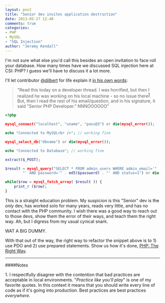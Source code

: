 ```yaml
---
layout: post
title: "Senior dev invites application destruction"
date: 2013-05-27 12:48
comments: true
categories: 
- PHP
- MySQL
- "SQL Injection"
author: "Jeremy Kendall"
---
```


I'm not sure what else you'd call this besides an open invitation to face roll your 
database. How many times have we discussed SQL injection here at CSI: PHP? I guess we'll have to discuss it a lot more.

I'll let contributor [@dilbert](https://twitter.com/dilbert4life) for life 
explain it [in his own words](https://gist.github.com/dongilbert/4327713):

> "Read this today on a developer thread. I was horrified, but then I realized 
> he was working on his local machine - so no issue there<sup id="fnref:1">[1](#fn:1)</sup>. But, then I read the 
> rest of his email/question, and in his signature, it said "Senior PHP Developer." 
> NNNOOOOOO"

```php
<?php

mysql_connect("localhost", "uname", "pass@3") or die(mysql_error());

echo "Connected to MySQL<br />"; // working fine

mysql_select_db("dbname") or die(mysql_error());

echo "Connected to Database"; // working fine

extract($_POST);

$result = mysql_query("SELECT * FROM admin_users WHERE admin_email='" . $user_email .
        "' AND password='" . md5($password) . "' AND status=1") or die(mysql_error()); // not working returns null

while($row = mysql_fetch_array( $result )) {
    print_r ($row);
}
```

This is a straight education problem.  My suspicion is this "Senior" dev is the 
_only_ dev, has worked solo for many years, reads very little, and has no contact 
with the PHP community.  I wish there was a good way to reach out to those devs, 
show them the error of their ways, and teach them the right way. Ah, but I digress 
from my usual cynical snark.

WAT A BIG DUMMY.

With that out of the way, the right way to refactor the snippet above is to 1) 
use PDO and 2) use prepared statements. Show us how it's done, [PHP: The Right Way](http://www.phptherightway.com/#databases).

---
####Notes

<a id="fn:1"></a>1. I respectfully disagree with the contention that bad practices 
are acceptable in local environments.  "_Practice like you'll play_" is one of 
my favorite quotes. In this context it means that you should write every line of code as if it's going 
into production. Best practices are best practices _everywhere_.
